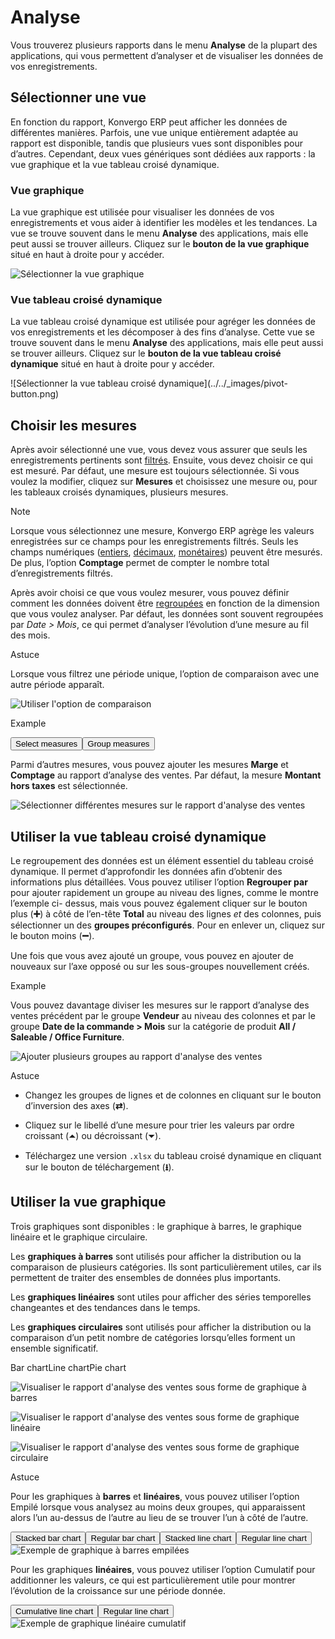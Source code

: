 # Analyse

Vous trouverez plusieurs rapports dans le menu **Analyse** de la plupart des
applications, qui vous permettent d’analyser et de visualiser les données de
vos enregistrements.

## Sélectionner une vue

En fonction du rapport, Konvergo ERP peut afficher les données de différentes
manières. Parfois, une vue unique entièrement adaptée au rapport est
disponible, tandis que plusieurs vues sont disponibles pour d’autres.
Cependant, deux vues génériques sont dédiées aux rapports : la vue graphique
et la vue tableau croisé dynamique.

### Vue graphique

La vue graphique est utilisée pour visualiser les données de vos
enregistrements et vous aider à identifier les modèles et les tendances. La
vue se trouve souvent dans le menu **Analyse** des applications, mais elle
peut aussi se trouver ailleurs. Cliquez sur le **bouton de la vue graphique**
situé en haut à droite pour y accéder.

![Sélectionner la vue graphique](../../_images/graph-button.png)

### Vue tableau croisé dynamique

La vue tableau croisé dynamique est utilisée pour agréger les données de vos
enregistrements et les décomposer à des fins d’analyse. Cette vue se trouve
souvent dans le menu **Analyse** des applications, mais elle peut aussi se
trouver ailleurs. Cliquez sur le **bouton de la vue tableau croisé dynamique**
situé en haut à droite pour y accéder.

![Sélectionner la vue tableau croisé dynamique](../../_images/pivot-
button.png)

## Choisir les mesures

Après avoir sélectionné une vue, vous devez vous assurer que seuls les
enregistrements pertinents sont [filtrés](search). Ensuite, vous devez
choisir ce qui est mesuré. Par défaut, une mesure est toujours sélectionnée.
Si vous voulez la modifier, cliquez sur **Mesures** et choisissez une mesure
ou, pour les tableaux croisés dynamiques, plusieurs mesures.

<div class="alert alert-primary">
<p class="alert-title">
Note</p><p>Lorsque vous sélectionnez une mesure, Konvergo ERP agrège les valeurs enregistrées sur ce champs pour les enregistrements filtrés. Seuls les champs numériques (<a href="../studio/fields#studio-fields-simple-fields-integer"><span class="std std-ref">entiers</span></a>, <a href="../studio/fields#studio-fields-simple-fields-decimal"><span class="std std-ref">décimaux</span></a>, <a href="../studio/fields#studio-fields-simple-fields-monetary"><span class="std std-ref">monétaires</span></a>) peuvent être mesurés. De plus, l’option <b>Comptage</b> permet de compter le nombre total d’enregistrements filtrés.</p>
</div>

Après avoir choisi ce que vous voulez mesurer, vous pouvez définir comment les
données doivent être [regroupées](search#search-group) en fonction de la
dimension que vous voulez analyser. Par défaut, les données sont souvent
regroupées par _Date > Mois_, ce qui permet d’analyser l’évolution d’une
mesure au fil des mois.

<div class="alert alert-info">
<p class="alert-title">
Astuce</p><p>Lorsque vous filtrez une période unique, l’option de comparaison avec une autre période apparaît.</p>
<img alt="Utiliser l'option de comparaison" src="../../_images/comparison.png"/>
</div> <div class="alert alert-success">
<p class="alert-title">
Example</p><div class="sphinx-tabs docutils container">
<div aria-label="Tabbed content" role="tablist"><button aria-controls="panel-0-0-0" aria-selected="true" class="sphinx-tabs-tab" id="tab-0-0-0" name="0-0" role="tab" tabindex="0">Select measures</button><button aria-controls="panel-0-0-1" aria-selected="false" class="sphinx-tabs-tab" id="tab-0-0-1" name="0-1" role="tab" tabindex="-1">Group measures</button></div><div aria-labelledby="tab-0-0-0" class="sphinx-tabs-panel" id="panel-0-0-0" name="0-0" role="tabpanel" tabindex="0"><p>Parmi d’autres mesures, vous pouvez ajouter les mesures <b>Marge</b> et <b>Comptage</b> au rapport d’analyse des ventes. Par défaut, la mesure <b>Montant hors taxes</b> est sélectionnée.</p>
<img alt="Sélectionner différentes mesures sur le rapport d'analyse des ventes" src="../../_images/measures.png"/>
</div><div aria-labelledby="tab-0-0-1" class="sphinx-tabs-panel" hidden="true" id="panel-0-0-1" name="0-1" role="tabpanel" tabindex="0"><p>Vous pouvez regrouper des mesures par <b>Catégorie de produit</b> au niveau des lignes sur l’exemple du rapport d’analyse des ventes précédent.</p>
<img alt="Ajouter un groupe au rapport d'analyse des ventes" src="../../_images/single-group.png"/>
</div></div>
</div>

## Utiliser la vue tableau croisé dynamique

Le regroupement des données est un élément essentiel du tableau croisé
dynamique. Il permet d’approfondir les données afin d’obtenir des informations
plus détaillées. Vous pouvez utiliser l’option **Regrouper par** pour ajouter
rapidement un groupe au niveau des lignes, comme le montre l’exemple ci-
dessus, mais vous pouvez également cliquer sur le bouton plus (**➕**) à côté
de l’en-tête **Total** au niveau des lignes _et_ des colonnes, puis
sélectionner un des **groupes préconfigurés**. Pour en enlever un, cliquez sur
le bouton moins (**➖**).

Une fois que vous avez ajouté un groupe, vous pouvez en ajouter de nouveaux
sur l’axe opposé ou sur les sous-groupes nouvellement créés.

<div class="alert alert-success">
<p class="alert-title">
Example</p><p>Vous pouvez davantage diviser les mesures sur le rapport d’analyse des ventes précédent par le groupe <b>Vendeur</b> au niveau des colonnes et par le groupe <b>Date de la commande &gt; Mois</b> sur la catégorie de produit <b>All / Saleable / Office Furniture</b>.</p>
<img alt="Ajouter plusieurs groupes au rapport d'analyse des ventes" src="../../_images/multiple-groups.png"/>
</div> <div class="alert alert-info">
<p class="alert-title">
Astuce</p><ul>
<li><p>Changez les groupes de lignes et de colonnes en cliquant sur le bouton d’inversion des axes (<b>⇄</b>).</p></li>
<li><p>Cliquez sur le libellé d’une mesure pour trier les valeurs par ordre croissant (⏶) ou décroissant (⏷).</p></li>
<li><p>Téléchargez une version <code>.xlsx</code> du tableau croisé dynamique en cliquant sur le bouton de téléchargement (<b>⭳</b>).</p></li>
</ul>
</div>

## Utiliser la vue graphique

Trois graphiques sont disponibles : le graphique à barres, le graphique
linéaire et le graphique circulaire.

Les **graphiques à barres** sont utilisés pour afficher la distribution ou la
comparaison de plusieurs catégories. Ils sont particulièrement utiles, car ils
permettent de traiter des ensembles de données plus importants.

Les **graphiques linéaires** sont utiles pour afficher des séries temporelles
changeantes et des tendances dans le temps.

Les **graphiques circulaires** sont utilisés pour afficher la distribution ou
la comparaison d’un petit nombre de catégories lorsqu’elles forment un
ensemble significatif.

Bar chartLine chartPie chart

![Visualiser le rapport d'analyse des ventes sous forme de graphique à
barres](../../_images/bar.png)

![Visualiser le rapport d'analyse des ventes sous forme de graphique
linéaire](../../_images/line.png)

![Visualiser le rapport d'analyse des ventes sous forme de graphique
circulaire](../../_images/pie.png)

<div class="alert alert-info">
<p class="alert-title">
Astuce</p><p>Pour les graphiques à <b>barres</b> et <b>linéaires</b>, vous pouvez utiliser l’option Empilé lorsque vous analysez au moins deux groupes, qui apparaissent alors l’un au-dessus de l’autre au lieu de se trouver l’un à côté de l’autre.</p>
<div class="sphinx-tabs docutils container">
<div aria-label="Tabbed content" role="tablist"><button aria-controls="panel-2-2-0" aria-selected="true" class="sphinx-tabs-tab" id="tab-2-2-0" name="2-0" role="tab" tabindex="0">Stacked bar chart</button><button aria-controls="panel-2-2-1" aria-selected="false" class="sphinx-tabs-tab" id="tab-2-2-1" name="2-1" role="tab" tabindex="-1">Regular bar chart</button><button aria-controls="panel-2-2-2" aria-selected="false" class="sphinx-tabs-tab" id="tab-2-2-2" name="2-2" role="tab" tabindex="-1">Stacked line chart</button><button aria-controls="panel-2-2-3" aria-selected="false" class="sphinx-tabs-tab" id="tab-2-2-3" name="2-3" role="tab" tabindex="-1">Regular line chart</button></div><div aria-labelledby="tab-2-2-0" class="sphinx-tabs-panel" id="panel-2-2-0" name="2-0" role="tabpanel" tabindex="0"><img alt="Exemple de graphique à barres empilées" src="../../_images/stacked-bar.png"/>
</div><div aria-labelledby="tab-2-2-1" class="sphinx-tabs-panel" hidden="true" id="panel-2-2-1" name="2-1" role="tabpanel" tabindex="0"><img alt="Exemple de graphique à barres non empilées" src="../../_images/non-stacked-bar.png"/>
</div><div aria-labelledby="tab-2-2-2" class="sphinx-tabs-panel" hidden="true" id="panel-2-2-2" name="2-2" role="tabpanel" tabindex="0"><img alt="Exemple de graphique linéaire empilé" src="../../_images/stacked-line.png"/>
</div><div aria-labelledby="tab-2-2-3" class="sphinx-tabs-panel" hidden="true" id="panel-2-2-3" name="2-3" role="tabpanel" tabindex="0"><img alt="Exemple de graphique linéaire non empilé" src="../../_images/non-stacked-line.png"/>
</div></div>
<p>Pour les graphiques <b>linéaires</b>, vous pouvez utiliser l’option Cumulatif pour additionner les valeurs, ce qui est particulièrement utile pour montrer l’évolution de la croissance sur une période donnée.</p>
<div class="sphinx-tabs docutils container">
<div aria-label="Tabbed content" role="tablist"><button aria-controls="panel-3-3-0" aria-selected="true" class="sphinx-tabs-tab" id="tab-3-3-0" name="3-0" role="tab" tabindex="0">Cumulative line chart</button><button aria-controls="panel-3-3-1" aria-selected="false" class="sphinx-tabs-tab" id="tab-3-3-1" name="3-1" role="tab" tabindex="-1">Regular line chart</button></div><div aria-labelledby="tab-3-3-0" class="sphinx-tabs-panel" id="panel-3-3-0" name="3-0" role="tabpanel" tabindex="0"><img alt="Exemple de graphique linéaire cumulatif" src="../../_images/cumulative.png"/>
</div><div aria-labelledby="tab-3-3-1" class="sphinx-tabs-panel" hidden="true" id="panel-3-3-1" name="3-1" role="tabpanel" tabindex="0"><img alt="Exemple de graphique linéaire normal" src="../../_images/non-cumulative.png"/>
</div></div>
</div>

